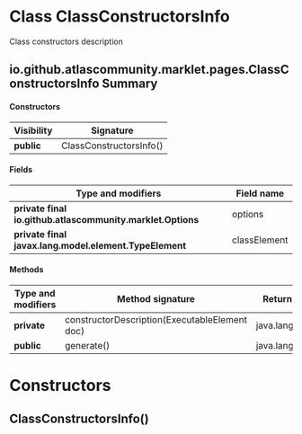 Class ClassConstructorsInfo
===========================
Class constructors description

io.github.atlascommunity.marklet.pages.ClassConstructorsInfo Summary
-------
#### Constructors
| Visibility | Signature               |
| ---------- | ----------------------- |
| **public** | ClassConstructorsInfo() |
#### Fields
| Type and modifiers                                         | Field name   |
| ---------------------------------------------------------- | ------------ |
| **private final io.github.atlascommunity.marklet.Options** | options      |
| **private final javax.lang.model.element.TypeElement**     | classElement |
#### Methods
| Type and modifiers | Method signature                              | Return type      |
| ------------------ | --------------------------------------------- | ---------------- |
| **private**        | constructorDescription(ExecutableElement doc) | java.lang.String |
| **public**         | generate()                                    | java.lang.String |

Constructors
============
ClassConstructorsInfo()
-----------------------


